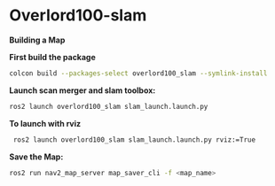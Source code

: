 # Overlord100-slam
**Building a Map**

 **First build the package**
   ```bash
   colcon build --packages-select overlord100_slam --symlink-install
   ```
 **Launch scan merger and slam toolbox:**
   ```bash
   ros2 launch overlord100_slam slam_launch.launch.py
   ```

  **To launch with rviz**
  ```bash
   ros2 launch overlord100_slam slam_launch.launch.py rviz:=True
   ```
 **Save the Map:**
   ```bash
   ros2 run nav2_map_server map_saver_cli -f <map_name>
   ```